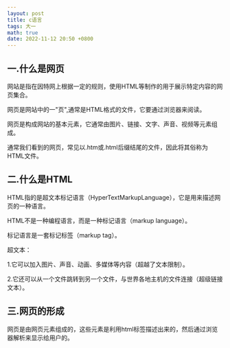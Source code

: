 ```yaml
---
layout: post
title: c语言
tags: 大一
math: true
date: 2022-11-12 20:50 +0800
---
```


## 一.什么是网页

网站是指在因特网上根据一定的规则，使用HTML等制作的用于展示特定内容的网页集合。

网页是网站中的一"页",通常是HTML格式的文件，它要通过浏览器来阅读。

网页是构成网站的基本元素，它通常由图片、链接、文字、声音、视频等元素组成。

通常我们看到的网页，常见以.htm或.html后缀结尾的文件，因此将其俗称为HTML文件。

## 二.什么是HTML

HTML指的是超文本标记语言（HyperTextMarkupLanguage），它是用来描述网页的一种语言。

HTML不是一种编程语言，而是一种标记语言（markup language）。

标记语言是一套标记标签（markup tag）。

超文本：

1.它可以加入图片、声音、动画、多媒体等内容（超越了文本限制）。

2.它还可以从一个文件跳转到另一个文件，与世界各地主机的文件连接（超级链接文本）。

## 三.网页的形成

网页是由网页元素组成的，这些元素是利用html标签描述出来的，然后通过浏览器解析来显示给用户的。